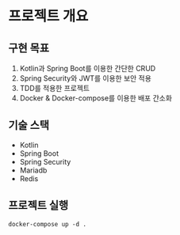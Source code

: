 # 프로젝트 개요

## 구현 목표

1. Kotlin과 Spring Boot를 이용한 간단한 CRUD
2. Spring Security와 JWT를 이용한 보안 적용
3. TDD를 적용한 프로젝트
4. Docker & Docker-compose를 이용한 배포 간소화

## 기술 스택

- Kotlin
- Spring Boot
- Spring Security
- Mariadb
- Redis

## 프로젝트 실행

```shell
docker-compose up -d .
```